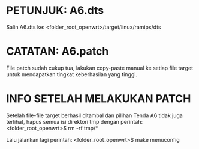PETUNJUK: A6.dts
================
Salin A6.dts ke: <folder_root_openwrt>/target/linux/ramips/dts

CATATAN: A6.patch
=================
File patch sudah cukup tua, lakukan copy-paste manual ke setiap file target untuk mendapatkan tingkat keberhasilan yang tinggi.

INFO SETELAH MELAKUKAN PATCH
============================
Setelah file-file target berhasil ditambal dan pilihan Tenda A6 tidak juga terlihat, 
hapus semua isi direktori tmp dengan perintah:
    <folder_root_openwrt>$ rm -rf tmp/*

Lalu jalankan lagi perintah:
    <folder_root_openwrt>$ make menuconfig

